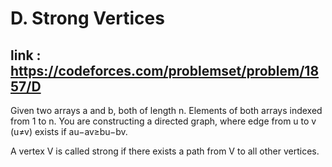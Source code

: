 # D. Strong Vertices

## link : https://codeforces.com/problemset/problem/1857/D

Given two arrays a and b, both of length n.
Elements of both arrays indexed from 1 to n. 
You are constructing a directed graph, where edge from u to v (u≠v) exists if au−av≥bu−bv.

A vertex V is called strong if there exists a path from V
 to all other vertices.
 
